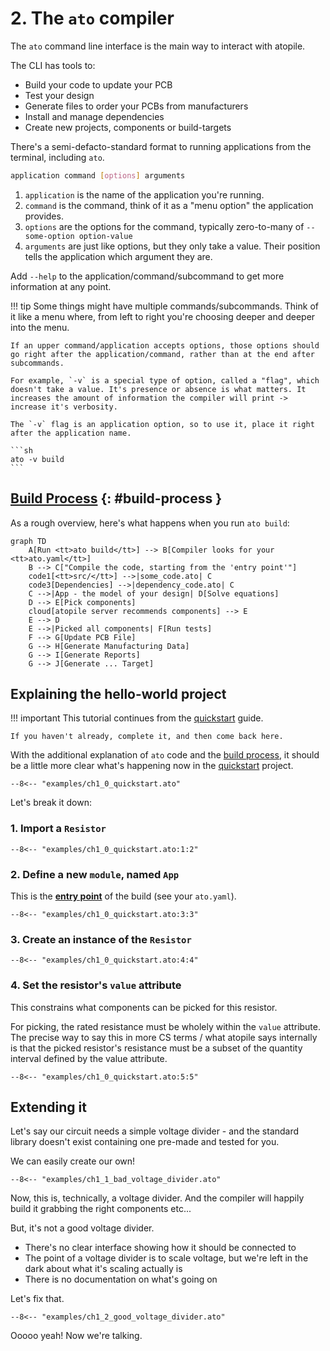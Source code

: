 # 2. The `ato` compiler

The `ato` command line interface is the main way to interact with atopile.

The CLI has tools to:

 - Build your code to update your PCB
 - Test your design
 - Generate files to order your PCBs from manufacturers
 - Install and manage dependencies
 - Create new projects, components or build-targets

There's a semi-defacto-standard format to running applications from the terminal, including `ato`.

```sh
application command [options] arguments
```

1. `application` is the name of the application you're running.
2. `command` is the command, think of it as a "menu option" the application provides.
3. `options` are the options for the command, typically zero-to-many of `--some-option option-value`
4. `arguments` are just like options, but they only take a value. Their position tells the application which argument they are.

Add `--help` to the application/command/subcommand to get more information at any point.

!!! tip
    Some things might have multiple commands/subcommands. Think of it like a menu where, from left to right you're choosing deeper and deeper into the menu.

    If an upper command/application accepts options, those options should go right after the application/command, rather than at the end after subcommands.

    For example, `-v` is a special type of option, called a "flag", which doesn't take a value. It's presence or absence is what matters. It increases the amount of information the compiler will print -> increase it's verbosity.

    The `-v` flag is an application option, so to use it, place it right after the application name.

    ```sh
    ato -v build
    ```

## [Build Process](#build-process) {: #build-process }

As a rough overview, here's what happens when you run `ato build`:

```mermaid
graph TD
    A[Run <tt>ato build</tt>] --> B[Compiler looks for your <tt>ato.yaml</tt>]
    B --> C["Compile the code, starting from the 'entry point'"]
    code1[<tt>src/</tt>] -->|some_code.ato| C
    code3[Dependencies] -->|dependency_code.ato| C
    C -->|App - the model of your design| D[Solve equations]
    D --> E[Pick components]
    cloud[atopile server recommends components] --> E
    E --> D
    E -->|Picked all components| F[Run tests]
    F --> G[Update PCB File]
    G --> H[Generate Manufacturing Data]
    G --> I[Generate Reports]
    G --> J[Generate ... Target]
```

## Explaining the hello-world project

!!! important
    This tutorial continues from the [quickstart](../quickstart.md) guide.

    If you haven't already, complete it, and then come back here.

With the additional explanation of `ato` code and the [build process](#build-process), it should be a little more clear what's happening now in the [quickstart](../quickstart.md) project.

```ato
--8<-- "examples/ch1_0_quickstart.ato"
```

Let's break it down:


### 1. Import a `Resistor`

```ato
--8<-- "examples/ch1_0_quickstart.ato:1:2"
```

### 2. Define a new `module`, named `App`

This is the [**entry point**](../reference/config.md#builds.entry) of the build (see your `ato.yaml`).

```ato
--8<-- "examples/ch1_0_quickstart.ato:3:3"
```

### 3. Create an instance of the `Resistor`

```ato
--8<-- "examples/ch1_0_quickstart.ato:4:4"
```

### 4. Set the resistor's `value` attribute

This constrains what components can be picked for this resistor.

For picking, the rated resistance must be wholely within the `value` attribute. The precise way to say this in more CS terms / what atopile says internally is that the picked resistor's resistance must be a subset of the quantity interval defined by the value attribute.

```ato
--8<-- "examples/ch1_0_quickstart.ato:5:5"
```

## Extending it

Let's say our circuit needs a simple voltage divider - and the standard library doesn't exist containing one pre-made and tested for you.

We can easily create our own!

```ato
--8<-- "examples/ch1_1_bad_voltage_divider.ato"
```

Now, this is, technically, a voltage divider. And the compiler will happily build it grabbing the right components etc...

But, it's not a good voltage divider.

 - There's no clear interface showing how it should be connected to
 - The point of a voltage divider is to scale voltage, but we're left in the dark about what it's scaling actually is
 - There is no documentation on what's going on

Let's fix that.

```ato
--8<-- "examples/ch1_2_good_voltage_divider.ato"
```

Ooooo yeah! Now we're talking.
